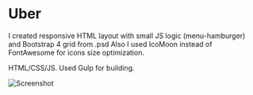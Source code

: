 # Uber

I created responsive HTML layout with small JS logic (menu-hamburger) and Bootstrap 4 grid from .psd
Also I used IcoMoon instead of FontAwesome for icons size optimization.

HTML/CSS/JS. Used Gulp for building.

![Screenshot](https://i.imgur.com/zsUpt5j.jpg)
